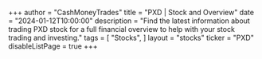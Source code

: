 +++
author = "CashMoneyTrades"
title = "PXD | Stock and Overview"
date = "2024-01-12T10:00:00"
description = "Find the latest information about trading PXD stock for a full financial overview to help with your stock trading and investing."
tags = [
   "Stocks",
]
layout = "stocks"
ticker = "PXD"
disableListPage = true
+++
